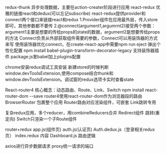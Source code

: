 redux-thunk 异步处理数据，主要在action-creater阶段进行应用
react-redux 优雅的链接react和dedux(可以忘记subscribe)
react-redux提供provider和connect两个接口来链接react和redux
  1.Provider组件在应用最外层，传入store即可，其他参数都不要传
  2.@connect(argument1,argumrnt2)接受两个参数：argument1主要是想要的传给props的state的数据，argument2是想要传给props的方法
   Connect负责从外部获取组件需要的参数，Connect可以用装饰器的方式来写
  使用装饰器优化connect，在create-react-app中需要npm run eject 弹出个性化配置
  npm install babel-plugin-transform-decorator-legacy 支持装饰器插件
  package.js里babel加上plugins配置



chrome安装redux调试工具安装
新建store的时候判断window.devToolsExtension,使用compose结合thunk和window.devToolsExtension。调试窗的redux选项卡实时查看state



React-router4 
  核心概念：动态路由、Route、Link、Switch
  npm install react-router-dom --save
  router4使用react-router-dom作为浏览器段的路由
  BrowserRouter 包裹整个应用
  Router路由对应渲染组件，可嵌套
  Link跳转专用

  复杂redux应用，多个reducer，用combineReducers合并
  Redirect组件 跳转(重定向)
  Switch只渲染一个子Route组件

 

  router+redux
  app.js(组件页)
  auth.js(认证页)
  Auth.dedux.js（登录相关redux页）
  index.redux 内容
  Dashboard.js 路由逻辑


  axios进行异步数据请求
  proxy统一请求的端口
